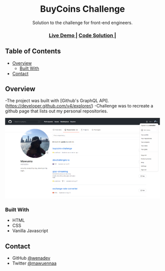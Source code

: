 <h1 align="center">BuyCoins Challenge</h1>

<div align="center">
   Solution to the challenge for front-end engineers.
</div>

<div align="center">
  <h3>
    <a href="https://wenadev-repo-clone.netlify.app/">
      Live Demo
    </a>
    <span> | </span>
    <a href="https://github.com/wenadev/buycoins-challenge">
      Code Solution
    </a>
    <span> | </span>
  </h3>
</div>

<!-- TABLE OF CONTENTS -->

## Table of Contents

- [Overview](#overview)
  - [Built With](#built-with)
- [Contact](#contact)

<!-- OVERVIEW -->

## Overview
-The project was built with [Github's GraphQL API].(https://developer.github.com/v4/explorer/)
-Challenge was to recreate a github page that lists out my personal repositories.

![screenshot](assets/preview.png)

### Built With

- HTML
- CSS
- Vanilla Javascript


## Contact


- GitHub [@wenadev](https://github.com/wenadev)
- Twitter [@mawuennaa](https://twitter.com/mawuennaa)
